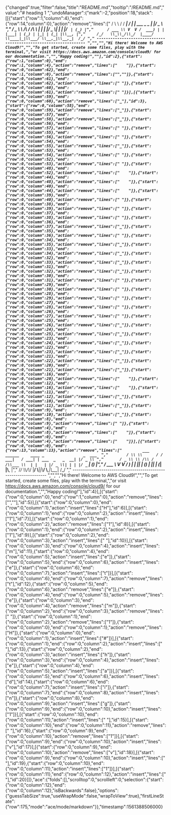 {"changed":true,"filter":false,"title":"README.md","tooltip":"/README.md","value":"# heading 1 ","undoManager":{"mark":-2,"position":18,"stack":[[{"start":{"row":1,"column":4},"end":{"row":14,"column":0},"action":"remove","lines":["    / \\ \\      / / ___|   / ___| | ___  _   _  __| |/ _ \\ ","       / _ \\ \\ /\\ / /\\___ \\  | |   | |/ _ \\| | | |/ _` | (_) |","      / ___ \\ V  V /  ___) | | |___| | (_) | |_| | (_| |\\__, |","     /_/   \\_\\_/\\_/  |____/   \\____|_|\\___/ \\__,_|\\__,_|  /_/ "," ----------------------------------------------------------------- ","","","Hi there! Welcome to AWS Cloud9!","","To get started, create some files, play with the terminal,","or visit https://docs.aws.amazon.com/console/cloud9/ for our documentation.","","Happy coding!",""],"id":2},{"start":{"row":1,"column":0},"end":{"row":1,"column":4},"action":"remove","lines":["    "]},{"start":{"row":0,"column":62},"end":{"row":1,"column":0},"action":"remove","lines":["",""]},{"start":{"row":0,"column":61},"end":{"row":0,"column":62},"action":"remove","lines":[" "]},{"start":{"row":0,"column":60},"end":{"row":0,"column":61},"action":"remove","lines":[" "]}],[{"start":{"row":0,"column":59},"end":{"row":0,"column":60},"action":"remove","lines":["_"],"id":3},{"start":{"row":0,"column":58},"end":{"row":0,"column":59},"action":"remove","lines":["_"]},{"start":{"row":0,"column":57},"end":{"row":0,"column":58},"action":"remove","lines":["_"]},{"start":{"row":0,"column":56},"end":{"row":0,"column":57},"action":"remove","lines":[" "]},{"start":{"row":0,"column":55},"end":{"row":0,"column":56},"action":"remove","lines":[" "]},{"start":{"row":0,"column":54},"end":{"row":0,"column":55},"action":"remove","lines":["_"]},{"start":{"row":0,"column":53},"end":{"row":0,"column":54},"action":"remove","lines":[" "]},{"start":{"row":0,"column":52},"end":{"row":0,"column":53},"action":"remove","lines":[" "]},{"start":{"row":0,"column":48},"end":{"row":0,"column":52},"action":"remove","lines":["    "]},{"start":{"row":0,"column":44},"end":{"row":0,"column":48},"action":"remove","lines":["    "]},{"start":{"row":0,"column":40},"end":{"row":0,"column":44},"action":"remove","lines":["    "]},{"start":{"row":0,"column":39},"end":{"row":0,"column":40},"action":"remove","lines":[" "]},{"start":{"row":0,"column":38},"end":{"row":0,"column":39},"action":"remove","lines":[" "]},{"start":{"row":0,"column":37},"end":{"row":0,"column":38},"action":"remove","lines":[" "]},{"start":{"row":0,"column":36},"end":{"row":0,"column":37},"action":"remove","lines":["_"]},{"start":{"row":0,"column":35},"end":{"row":0,"column":36},"action":"remove","lines":[" "]},{"start":{"row":0,"column":34},"end":{"row":0,"column":35},"action":"remove","lines":["_"]},{"start":{"row":0,"column":33},"end":{"row":0,"column":34},"action":"remove","lines":["_"]},{"start":{"row":0,"column":32},"end":{"row":0,"column":33},"action":"remove","lines":["_"]},{"start":{"row":0,"column":31},"end":{"row":0,"column":32},"action":"remove","lines":["_"]},{"start":{"row":0,"column":30},"end":{"row":0,"column":31},"action":"remove","lines":[" "]},{"start":{"row":0,"column":29},"end":{"row":0,"column":30},"action":"remove","lines":[" "]},{"start":{"row":0,"column":28},"end":{"row":0,"column":29},"action":"remove","lines":[" "]},{"start":{"row":0,"column":27},"end":{"row":0,"column":28},"action":"remove","lines":[" "]},{"start":{"row":0,"column":26},"end":{"row":0,"column":27},"action":"remove","lines":[" "]},{"start":{"row":0,"column":25},"end":{"row":0,"column":26},"action":"remove","lines":["_"]},{"start":{"row":0,"column":24},"end":{"row":0,"column":25},"action":"remove","lines":["_"]},{"start":{"row":0,"column":23},"end":{"row":0,"column":24},"action":"remove","lines":["_"]},{"start":{"row":0,"column":22},"end":{"row":0,"column":23},"action":"remove","lines":["_"]},{"start":{"row":0,"column":21},"end":{"row":0,"column":22},"action":"remove","lines":["_"]},{"start":{"row":0,"column":20},"end":{"row":0,"column":21},"action":"remove","lines":["_"]},{"start":{"row":0,"column":16},"end":{"row":0,"column":20},"action":"remove","lines":["    "]},{"start":{"row":0,"column":12},"end":{"row":0,"column":16},"action":"remove","lines":["    "]},{"start":{"row":0,"column":11},"end":{"row":0,"column":12},"action":"remove","lines":["_"]},{"start":{"row":0,"column":10},"end":{"row":0,"column":11},"action":"remove","lines":["_"]},{"start":{"row":0,"column":9},"end":{"row":0,"column":10},"action":"remove","lines":["_"]},{"start":{"row":0,"column":8},"end":{"row":0,"column":9},"action":"remove","lines":[" "]},{"start":{"row":0,"column":4},"end":{"row":0,"column":8},"action":"remove","lines":["    "]},{"start":{"row":0,"column":0},"end":{"row":0,"column":4},"action":"remove","lines":["    "]}],[{"start":{"row":0,"column":0},"end":{"row":13,"column":13},"action":"remove","lines":["         ___        ______     ____ _                 _  ___  ","        / \\ \\      / / ___|   / ___| | ___  _   _  __| |/ _ \\ ","       / _ \\ \\ /\\ / /\\___ \\  | |   | |/ _ \\| | | |/ _` | (_) |","      / ___ \\ V  V /  ___) | | |___| | (_) | |_| | (_| |\\__, |","     /_/   \\_\\_/\\_/  |____/   \\____|_|\\___/ \\__,_|\\__,_|  /_/ "," ----------------------------------------------------------------- ","","","Hi there! Welcome to AWS Cloud9!","","To get started, create some files, play with the terminal,","or visit https://docs.aws.amazon.com/console/cloud9/ for our documentation.","","Happy coding!"],"id":4}],[{"start":{"row":0,"column":0},"end":{"row":1,"column":0},"action":"remove","lines":["",""],"id":5}],[{"start":{"row":0,"column":0},"end":{"row":0,"column":1},"action":"insert","lines":["H"],"id":6}],[{"start":{"row":0,"column":1},"end":{"row":0,"column":2},"action":"insert","lines":["1"],"id":7}],[{"start":{"row":0,"column":1},"end":{"row":0,"column":2},"action":"remove","lines":["1"],"id":8}],[{"start":{"row":0,"column":1},"end":{"row":0,"column":2},"action":"insert","lines":["1"],"id":9}],[{"start":{"row":0,"column":2},"end":{"row":0,"column":3},"action":"insert","lines":[" "],"id":10}],[{"start":{"row":0,"column":3},"end":{"row":0,"column":4},"action":"insert","lines":["m"],"id":11},{"start":{"row":0,"column":4},"end":{"row":0,"column":5},"action":"insert","lines":["e"]},{"start":{"row":0,"column":5},"end":{"row":0,"column":6},"action":"insert","lines":["e"]},{"start":{"row":0,"column":6},"end":{"row":0,"column":7},"action":"insert","lines":["t"]}],[{"start":{"row":0,"column":6},"end":{"row":0,"column":7},"action":"remove","lines":["t"],"id":12},{"start":{"row":0,"column":5},"end":{"row":0,"column":6},"action":"remove","lines":["e"]},{"start":{"row":0,"column":4},"end":{"row":0,"column":5},"action":"remove","lines":["e"]},{"start":{"row":0,"column":3},"end":{"row":0,"column":4},"action":"remove","lines":["m"]},{"start":{"row":0,"column":2},"end":{"row":0,"column":3},"action":"remove","lines":[" "]},{"start":{"row":0,"column":1},"end":{"row":0,"column":2},"action":"remove","lines":["1"]},{"start":{"row":0,"column":0},"end":{"row":0,"column":1},"action":"remove","lines":["H"]},{"start":{"row":0,"column":0},"end":{"row":0,"column":1},"action":"insert","lines":["#"]}],[{"start":{"row":0,"column":1},"end":{"row":0,"column":2},"action":"insert","lines":[" "],"id":13},{"start":{"row":0,"column":2},"end":{"row":0,"column":3},"action":"insert","lines":["h"]},{"start":{"row":0,"column":3},"end":{"row":0,"column":4},"action":"insert","lines":["e"]},{"start":{"row":0,"column":4},"end":{"row":0,"column":5},"action":"insert","lines":["a"]}],[{"start":{"row":0,"column":5},"end":{"row":0,"column":6},"action":"insert","lines":["d"],"id":14},{"start":{"row":0,"column":6},"end":{"row":0,"column":7},"action":"insert","lines":["i"]},{"start":{"row":0,"column":7},"end":{"row":0,"column":8},"action":"insert","lines":["n"]},{"start":{"row":0,"column":8},"end":{"row":0,"column":9},"action":"insert","lines":["g"]},{"start":{"row":0,"column":9},"end":{"row":0,"column":10},"action":"insert","lines":["1"]}],[{"start":{"row":0,"column":10},"end":{"row":0,"column":11},"action":"insert","lines":[" "],"id":15}],[{"start":{"row":0,"column":10},"end":{"row":0,"column":11},"action":"remove","lines":[" "],"id":16},{"start":{"row":0,"column":9},"end":{"row":0,"column":10},"action":"remove","lines":["1"]}],[{"start":{"row":0,"column":9},"end":{"row":0,"column":10},"action":"insert","lines":["v"],"id":17}],[{"start":{"row":0,"column":9},"end":{"row":0,"column":10},"action":"remove","lines":["v"],"id":18}],[{"start":{"row":0,"column":9},"end":{"row":0,"column":10},"action":"insert","lines":[" "],"id":19},{"start":{"row":0,"column":10},"end":{"row":0,"column":11},"action":"insert","lines":["1"]}],[{"start":{"row":0,"column":11},"end":{"row":0,"column":12},"action":"insert","lines":[" "],"id":20}]]},"ace":{"folds":[],"scrolltop":0,"scrollleft":0,"selection":{"start":{"row":0,"column":12},"end":{"row":0,"column":12},"isBackwards":false},"options":{"guessTabSize":true,"useWrapMode":false,"wrapToView":true},"firstLineState":{"row":175,"mode":"ace/mode/markdown"}},"timestamp":1561388506000}